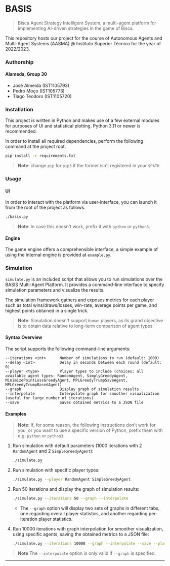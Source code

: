 # BASIS
> Bisca Agent Strategy Intelligent System, a multi-agent platform for implementing AI-driven strategies in the game of Bisca. 

This repository hosts our project for the course of Autonomous Agents and Multi-Agent Systems (AASMA) @ Instituto Superior Técnico for the year of 2022/2023.
### Authorship
#### Alameda, Group 30
* José Almeida (IST1105793)
* Pedro Moço (IST105773)
* Tiago Teodoro (IST1105720)

### Installation
This project is written in Python and makes use of a few external modules for purposes of UI and statistical plotting. Python 3.11 or newer is recommended.

In order to install all required dependencies, perform the following command at the project root.
```bash
pip install -r requirements.txt
```
> **Note**: change `pip` for `pip3` if the former isn't registered in your `$PATH`.

### Usage
#### UI
In order to interact with the platform via user-interface, you can launch it from the root of the project as follows.
```bash
./basis.py
```
> **Note**: In case this doesn't work, prefix it with `python` or `python3`.

#### Engine
The game engine offers a comprehensible interface, a simple example of using the internal engine is provided at `example.py`.

### Simulation
`simulate.py` is an included script that allows you to run simulations over the BASIS Multi-Agent Platform. It provides a command-line interface to specify simulation parameters and visualize the results. 

The simulation framework gathers and exposes metrics for each player such as total wins/draws/losses, win-rate, average points per game, and highest points obtained in a single trick.

> **Note**: Simulation doesn't support `Human` players, as its grand objective is to obtain data relative to long-term comparison of agent types. 

#### Syntax Overview

The script supports the following command-line arguments:

```plaintext
--iterations <int>      Number of simulations to run (default: 1000)
--delay <int>           Delay in seconds between each round (default: 0)
--player <type>         Player types to include (choices: all available agent types: RandomAgent, SimplyGreedyAgent, MinimizePointLossGreedyAgent, MPLGreedyTrumpSaveAgent, MPLGreedyTrumpBasedAgent)
--graph                 Display graph of simulation results
--interpolate           Interpolate graph for smoother visualization (useful for large number of iterations)
--save                  Saves obtained metrics to a JSON file
```

#### Examples
> **Note**: If, for some reason, the following instructions don't work for you, or you want to use a specific version of Python, prefix them with e.g. `python` or `python3`.

1. Run simulation with default parameters (1000 iterations with 2 `RandomAgent` and 2 `SimpleGreedyAgent`):
   ```bash
   ./simulate.py
   ```

2. Run simulation with specific player types:
   ```bash
   ./simulate.py --player RandomAgent SimpleGreedyAgent
   ```

3. Run 50 iterations and display the graph of simulation results:
   ```bash
   ./simulate.py --iterations 50 --graph --interpolate
   ```
   * The `--graph` option will display two sets of graphs in different tabs, one regarding overall player statistics, and another regarding per-iteration player statistics.

4. Run 10000 iterations with graph interpolation for smoother visualization, using specific agents, saving the obtained metrics to a JSON file:
   ```bash
   ./simulate.py --iterations 10000 --graph --interpolate --save --player RandomAgent SimpleGreedyAgent MinimizePointLossGreedyAgent MPLGreedyTrumpSaveAgent
   ```

> **Note** The `--interpolate` option is only valid if `--graph` is specified.

---